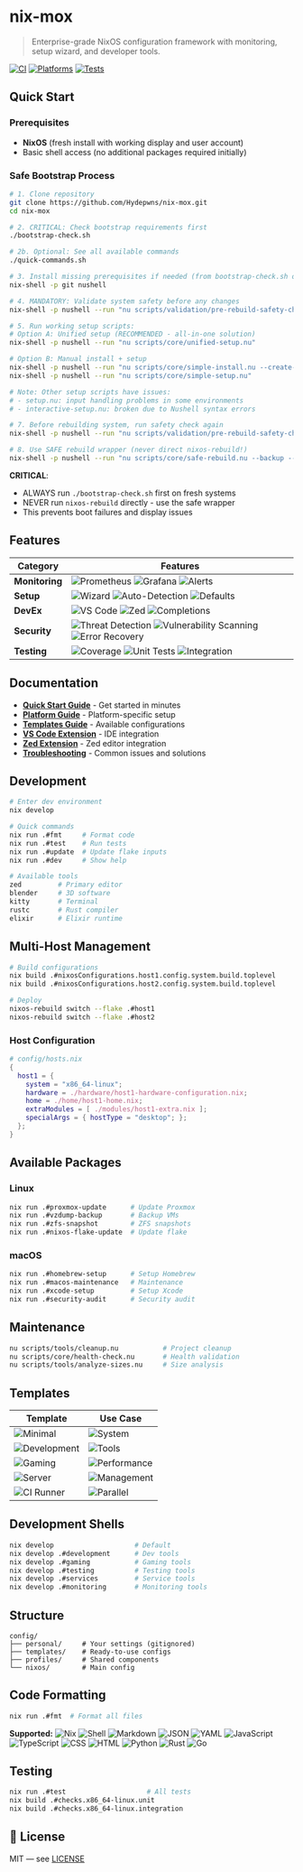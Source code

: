 # nix-mox

> Enterprise-grade NixOS configuration framework with monitoring, setup wizard, and developer tools.

[![CI](https://github.com/Hydepwns/nix-mox/workflows/CI%20(Simplified)/badge.svg)](https://github.com/Hydepwns/nix-mox/actions/workflows/ci.yml)
[![Platforms](https://img.shields.io/badge/platforms-linux%20%7C%20macos%20%7C%20windows-blue.svg)](https://github.com/Hydepwns/nix-mox/actions)
[![Tests](https://img.shields.io/badge/tests-100%25-brightgreen.svg)](https://github.com/Hydepwns/nix-mox/actions)

## Quick Start

### Prerequisites
- **NixOS** (fresh install with working display and user account)  
- Basic shell access (no additional packages required initially)

### Safe Bootstrap Process

```bash
# 1. Clone repository
git clone https://github.com/Hydepwns/nix-mox.git
cd nix-mox

# 2. CRITICAL: Check bootstrap requirements first  
./bootstrap-check.sh

# 2b. Optional: See all available commands
./quick-commands.sh

# 3. Install missing prerequisites if needed (from bootstrap-check.sh output)
nix-shell -p git nushell

# 4. MANDATORY: Validate system safety before any changes  
nix-shell -p nushell --run "nu scripts/validation/pre-rebuild-safety-check.nu --verbose"

# 5. Run working setup scripts:
# Option A: Unified setup (RECOMMENDED - all-in-one solution)
nix-shell -p nushell --run "nu scripts/core/unified-setup.nu"

# Option B: Manual install + setup  
nix-shell -p nushell --run "nu scripts/core/simple-install.nu --create-dirs"
nix-shell -p nushell --run "nu scripts/core/simple-setup.nu"

# Note: Other setup scripts have issues:
# - setup.nu: input handling problems in some environments
# - interactive-setup.nu: broken due to Nushell syntax errors

# 7. Before rebuilding system, run safety check again
nix-shell -p nushell --run "nu scripts/validation/pre-rebuild-safety-check.nu"

# 8. Use SAFE rebuild wrapper (never direct nixos-rebuild!)
nix-shell -p nushell --run "nu scripts/core/safe-rebuild.nu --backup --test-first"
```

**CRITICAL**: 
- ALWAYS run `./bootstrap-check.sh` first on fresh systems
- NEVER run `nixos-rebuild` directly - use the safe wrapper 
- This prevents boot failures and display issues

## Features

| Category | Features |
|----------|----------|
| **Monitoring** | ![Prometheus](https://img.shields.io/badge/Prometheus-E6522C?style=flat&logo=prometheus&logoColor=white) ![Grafana](https://img.shields.io/badge/Grafana-F46800?style=flat&logo=grafana&logoColor=white) ![Alerts](https://img.shields.io/badge/Alerts-Real--time-orange) |
| **Setup** | ![Wizard](https://img.shields.io/badge/Wizard-Interactive-blue) ![Auto-Detection](https://img.shields.io/badge/Auto--Detection-Smart-green) ![Defaults](https://img.shields.io/badge/Defaults-Platform--Adaptive-purple) |
| **DevEx** | ![VS Code](https://img.shields.io/badge/VS%20Code-Extension-007ACC?style=flat&logo=visual-studio-code&logoColor=white) ![Zed](https://img.shields.io/badge/Zed-Extension-000000?style=flat&logo=zed&logoColor=white) ![Completions](https://img.shields.io/badge/Completions-Universal-yellow) |
| **Security** | ![Threat Detection](https://img.shields.io/badge/Threat%20Detection-20+%20Patterns-red) ![Vulnerability Scanning](https://img.shields.io/badge/Vulnerability%20Scanning-Automated-orange) ![Error Recovery](https://img.shields.io/badge/Error%20Recovery-Contextual-green) |
| **Testing** | ![Coverage](https://img.shields.io/badge/Coverage-100%25-brightgreen) ![Unit Tests](https://img.shields.io/badge/Unit%20Tests-Passing-green) ![Integration](https://img.shields.io/badge/Integration-Continuous-blue) |

## Documentation

- **[Quick Start Guide](docs/QUICK_START.md)** - Get started in minutes
- **[Platform Guide](docs/PLATFORM.md)** - Platform-specific setup
- **[Templates Guide](docs/TEMPLATES.md)** - Available configurations
- **[VS Code Extension](docs/VSCODE_EXTENSION.md)** - IDE integration
- **[Zed Extension](docs/ZED_EXTENSION.md)** - Zed editor integration
- **[Troubleshooting](docs/TROUBLESHOOTING.md)** - Common issues and solutions

## Development

```bash
# Enter dev environment
nix develop

# Quick commands
nix run .#fmt     # Format code
nix run .#test    # Run tests
nix run .#update  # Update flake inputs
nix run .#dev     # Show help

# Available tools
zed         # Primary editor
blender     # 3D software
kitty       # Terminal
rustc       # Rust compiler
elixir      # Elixir runtime
```

## Multi-Host Management

```bash
# Build configurations
nix build .#nixosConfigurations.host1.config.system.build.toplevel
nix build .#nixosConfigurations.host2.config.system.build.toplevel

# Deploy
nixos-rebuild switch --flake .#host1
nixos-rebuild switch --flake .#host2
```

### Host Configuration

```nix
# config/hosts.nix
{
  host1 = {
    system = "x86_64-linux";
    hardware = ./hardware/host1-hardware-configuration.nix;
    home = ./home/host1-home.nix;
    extraModules = [ ./modules/host1-extra.nix ];
    specialArgs = { hostType = "desktop"; };
  };
}
```

## Available Packages

### Linux

```bash
nix run .#proxmox-update      # Update Proxmox
nix run .#vzdump-backup       # Backup VMs
nix run .#zfs-snapshot        # ZFS snapshots
nix run .#nixos-flake-update  # Update flake
```

### macOS

```bash
nix run .#homebrew-setup      # Setup Homebrew
nix run .#macos-maintenance   # Maintenance
nix run .#xcode-setup         # Setup Xcode
nix run .#security-audit      # Security audit
```

## Maintenance

```bash
nu scripts/tools/cleanup.nu           # Project cleanup
nu scripts/core/health-check.nu       # Health validation
nu scripts/tools/analyze-sizes.nu     # Size analysis
```

## Templates

| Template | Use Case |
|----------|----------|
| ![Minimal](https://img.shields.io/badge/Minimal-Basic%20System-blue) | ![System](https://img.shields.io/badge/System-Essential%20Tools-lightgrey) |
| ![Development](https://img.shields.io/badge/Development-Software%20Dev-green) | ![Tools](https://img.shields.io/badge/Tools-IDEs%20%7C%20Containers-orange) |
| ![Gaming](https://img.shields.io/badge/Gaming-Workstation-purple) | ![Performance](https://img.shields.io/badge/Performance-Steam%20%7C%20Optimized-red) |
| ![Server](https://img.shields.io/badge/Server-Production-yellow) | ![Management](https://img.shields.io/badge/Management-Monitoring%20%7C%20Tools-blue) |
| ![CI Runner](https://img.shields.io/badge/CI%20Runner-Infrastructure-orange) | ![Parallel](https://img.shields.io/badge/Parallel-Jobs%20%7C%20Metrics-green) |

## Development Shells

```bash
nix develop                    # Default
nix develop .#development      # Dev tools
nix develop .#gaming           # Gaming tools
nix develop .#testing          # Testing tools
nix develop .#services         # Service tools
nix develop .#monitoring       # Monitoring tools
```

## Structure

```
config/
├── personal/     # Your settings (gitignored)
├── templates/    # Ready-to-use configs
├── profiles/     # Shared components
└── nixos/        # Main config
```

## Code Formatting

```bash
nix run .#fmt  # Format all files
```

**Supported:** ![Nix](https://img.shields.io/badge/Nix-5277C3?style=flat&logo=nixos&logoColor=white) ![Shell](https://img.shields.io/badge/Shell-Bash%20%7C%20Zsh%20%7C%20Fish-4EAA25?style=flat&logo=gnu-bash&logoColor=white) ![Markdown](https://img.shields.io/badge/Markdown-000000?style=flat&logo=markdown&logoColor=white) ![JSON](https://img.shields.io/badge/JSON-000000?style=flat&logo=json&logoColor=white) ![YAML](https://img.shields.io/badge/YAML-CB171E?style=flat&logo=yaml&logoColor=white) ![JavaScript](https://img.shields.io/badge/JavaScript-F7DF1E?style=flat&logo=javascript&logoColor=black) ![TypeScript](https://img.shields.io/badge/TypeScript-3178C6?style=flat&logo=typescript&logoColor=white) ![CSS](https://img.shields.io/badge/CSS-1572B6?style=flat&logo=css3&logoColor=white) ![HTML](https://img.shields.io/badge/HTML-E34F26?style=flat&logo=html5&logoColor=white) ![Python](https://img.shields.io/badge/Python-3776AB?style=flat&logo=python&logoColor=white) ![Rust](https://img.shields.io/badge/Rust-000000?style=flat&logo=rust&logoColor=white) ![Go](https://img.shields.io/badge/Go-00ADD8?style=flat&logo=go&logoColor=white)

## Testing

```bash
nix run .#test                    # All tests
nix build .#checks.x86_64-linux.unit
nix build .#checks.x86_64-linux.integration
```

## 📄 License

MIT — see [LICENSE](LICENSE)
